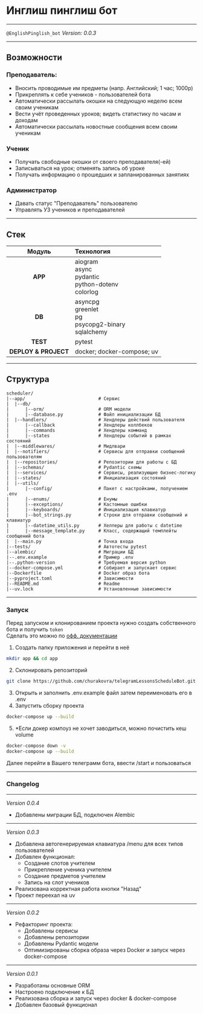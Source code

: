 # Инглиш пинглиш бот
___
`@EnglishPinglish_bot` _Version: 0.0.3_
___
## Возможности
### Преподаватель:
- Вносить проводимые им предметы (напр. Английский; 1 час; 1000р)
- Прикреплять к себе учеников - пользователей бота
- Автоматически рассылать окошки на следующую неделю всем своим ученикам
- Вести учёт проведенных уроков; видеть статистику по часам и доходам
- Автоматически рассылать новостные сообщения всем своим ученикам
### Ученик
- Получать свободные окошки от своего преподавателя(-ей)
- Записываться на урок; отменять запись об уроке
- Получать информацию о прошедших и запланированных занятиях
### Администратор
- Давать статус "Преподаватель" пользователю
- Управлять УЗ учеников и преподавателей
___
## Стек

|        Модуль        | Технология                                                         |
|:--------------------:|:-------------------------------------------------------------------|
|       **APP**        | aiogram  <br>async  <br>pydantic  <br>python-dotenv <br>colorlog   |
|        **DB**        | asyncpg  <br>greenlet  <br>pg  <br>psycopg2-binary  <br>sqlalchemy |
|       **TEST**       | pytest                                                             |
| **DEPLOY & PROJECT** | docker; docker-compose; uv                                         |
___
## Структура 
```
scheduler/
|--app/                           # Сервис
|  |--db/
|      |--orm/                    # ORM модели
|      |--database.py             # Файл инициализации БД
|  |--handlers/                   # Хендлеры действий пользователя
|      |--callback                # Хендлеры коллбеков
|      |--commands                # Хендлеры комманд
|      |--states                  # Хендлеры событий в рамках состояний
|  |--middlewares/                # Мидлвари
|  |--notifiers/                  # Сервисы для отправки сообщений пользователям
|  |--repositories/               # Репозитории для работы с БД
|  |--schemas/                    # Pydantic схемы
|  |--services/                   # Сервисы, реализующие бизнес-логику
|  |--states/                     # Инициализация состояний
|  |--utils/
|      |--config/                 # Пакет с настройками, получением .env
|      |--enums/                  # Енумы
|      |--exceptions/             # Кастомные ошибки
|      |--keyboards/              # Инициализация клавиатур
|      |--bot_strings.py          # Строки для отправки сообщений и клавиатур
|      |--datetime_utils.py       # Хелперы для работы с datetime
|      |--message_template.py     # Класс, содержащий темплейты сообщений бота
|  |--main.py                     # Точка входа
|--tests/                         # Автотесты pytest
|--alembic/                       # Миграции БД
|--.env.example                   # Пример .env
|--.python-version                # Требуемая версия python
|--docker-compose.yml             # Собирает и запускает сервис
|--Dockerfile                     # Docker образ бота
|--pyproject.toml                 # Зависимости
|--README.md                      # Readme
|--uv.lock                        # Установленные зависимости
```
___
### Запуск
Перед запуском и клонированием проекта нужно создать собственного бота и получить `token`  
Сделать это можно по [офф. документации](https://core.telegram.org/bots/api#authorizing-your-bot)

1. Создать папку приложения и перейти в неё  
```bash
mkdir app && cd app
```
2. Склонировать репозиторий  
```bash
git clone https://github.com/churakovra/telegramLessonsScheduleBot.git .
```
3. Открыть и заполнить .env.example файл затем переименовать его в .env
4. Запустить сборку проекта
```bash
docker-compose up --build
```
5. *Если докер компоуз не хочет заводиться, можно почистить кеш volume
```bash
docker-compose down -v
docker-compose up --build
```
Далее перейти в Вашего телеграмм бота, ввести /start и пользоваться

___
### Changelog
___
_Version 0.0.4_
- Добавлены миграции БД, подключен Alembic
___
_Version 0.0.3_
- Добавлена автогенерируемая клавиатура /menu для всех типов пользователей
- Добавлен функционал:
  - Создание слотов учителем
  - Прикрепление ученика учителем
  - Создание предметов учителем
  - Запись на слот учеников
- Реализована корректная работа кнопки "Назад"
- Проект переехал на uv
___
_Version 0.0.2_
- Рефакторинг проекта:
  - Добавлены сервисы
  - Добавлены репозитории
  - Добавлены Pydantic модели
  - Оптимизированы сборка образа через Docker и запуск через docker-compose
___
_Version 0.0.1_
- Разработаны основные ORM
- Настроено подключение к БД
- Реализована сборка и запуск через docker & docker-compose
- Добавлен базовый функционал